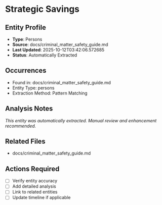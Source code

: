 # Strategic Savings

## Entity Profile
- **Type**: Persons
- **Source**: docs/criminal_matter_safety_guide.md
- **Last Updated**: 2025-10-12T03:42:06.572685
- **Status**: Automatically Extracted

## Occurrences
- Found in: docs/criminal_matter_safety_guide.md
- Entity Type: persons
- Extraction Method: Pattern Matching

## Analysis Notes
*This entity was automatically extracted. Manual review and enhancement recommended.*

## Related Files
- docs/criminal_matter_safety_guide.md

## Actions Required
- [ ] Verify entity accuracy
- [ ] Add detailed analysis
- [ ] Link to related entities
- [ ] Update timeline if applicable
